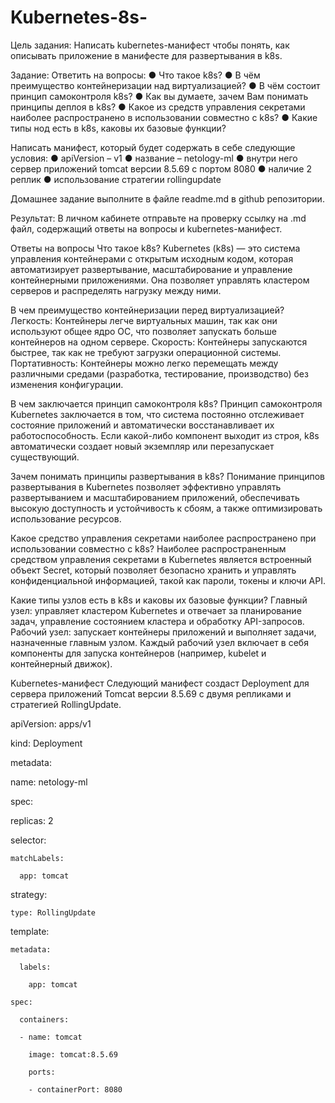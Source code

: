 # Kubernetes-8s-
Цель задания:
Написать kubernetes-манифест чтобы понять, как описывать приложение в манифесте для развертывания в k8s.

Задание:
Ответить на вопросы: ● Что такое k8s? ● В чём преимущество контейнеризации над виртуализацией? ● В чём состоит принцип самоконтроля k8s? ● Как вы думаете, зачем Вам понимать принципы деплоя в k8s? ● Какое из средств управления секретами наиболее распространено в использовании совместно с k8s? ● Какие типы нод есть в k8s, каковы их базовые функции?

Написать манифест, который будет содержать в себе следующие условия: ● apiVersion – v1 ● название – netology-ml ● внутри него сервер приложений tomcat версии 8.5.69 с портом 8080 ● наличие 2 реплик ● использование стратегии rollingupdate

Домашнее задание выполните в файле readme.md в github репозитории.

Результат:
В личном кабинете отправьте на проверку ссылку на .md файл, содержащий ответы на вопросы и kubernetes-манифест.

Ответы на вопросы
Что такое k8s?
Kubernetes (k8s) — это система управления контейнерами с открытым исходным кодом, которая автоматизирует развертывание, масштабирование и управление контейнерными приложениями. Она позволяет управлять кластером серверов и распределять нагрузку между ними.

В чем преимущество контейнеризации перед виртуализацией?
Легкость: Контейнеры легче виртуальных машин, так как они используют общее ядро ОС, что позволяет запускать больше контейнеров на одном сервере.
Скорость: Контейнеры запускаются быстрее, так как не требуют загрузки операционной системы.
Портативность: Контейнеры можно легко перемещать между различными средами (разработка, тестирование, производство) без изменения конфигурации.

В чем заключается принцип самоконтроля k8s?
Принцип самоконтроля Kubernetes заключается в том, что система постоянно отслеживает состояние приложений и автоматически восстанавливает их работоспособность. Если какой-либо компонент выходит из строя, k8s автоматически создает новый экземпляр или перезапускает существующий.

Зачем понимать принципы развертывания в k8s?
Понимание принципов развертывания в Kubernetes позволяет эффективно управлять развертыванием и масштабированием приложений, обеспечивать высокую доступность и устойчивость к сбоям, а также оптимизировать использование ресурсов.

Какое средство управления секретами наиболее распространено при использовании совместно с k8s?
Наиболее распространенным средством управления секретами в Kubernetes является встроенный объект Secret, который позволяет безопасно хранить и управлять конфиденциальной информацией, такой как пароли, токены и ключи API.

Какие типы узлов есть в k8s и каковы их базовые функции?
Главный узел: управляет кластером Kubernetes и отвечает за планирование задач, управление состоянием кластера и обработку API-запросов.
Рабочий узел: запускает контейнеры приложений и выполняет задачи, назначенные главным узлом. Каждый рабочий узел включает в себя компоненты для запуска контейнеров (например, kubelet и контейнерный движок).

Kubernetes-манифест
Следующий манифест создаст Deployment для сервера приложений Tomcat версии 8.5.69 с двумя репликами и стратегией RollingUpdate.

apiVersion: apps/v1

kind: Deployment

metadata:

  name: netology-ml

spec:

  replicas: 2
  
  selector:
  
    matchLabels:
    
      app: tomcat
  
  strategy:
  
    type: RollingUpdate
  
  template:
  
    metadata:
    
      labels:
      
        app: tomcat
    
    spec:
    
      containers:
      
      - name: tomcat
      
        image: tomcat:8.5.69
        
        ports:
        
        - containerPort: 8080


